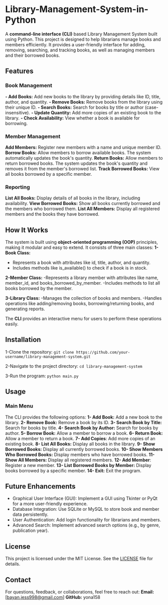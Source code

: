 # Library-Management-System-in-Python
A **command-line interface (CLI)** based Library Management System built using Python. This project is designed to help librarians manage books and members efficiently. It provides a user-friendly interface for adding, removing, searching, and tracking books, as well as managing members and their borrowed books.

## Features  
### Book Management
**- Add Books:** Add new books to the library by providing details like ID, title, author, and quantity.
**- Remove Books:** Remove books from the library using their unique ID.
**- Search Books:** Search for books by title or author (case-insensitive).
**- Update Quantity:** Add more copies of an existing book to the library.
**- Check Availability:** View whether a book is available for borrowing.

### Member Management
**Add Members:** Register new members with a name and unique member ID.
**Borrow Books:** Allow members to borrow available books. The system automatically updates the book's quantity.
**Return Books:** Allow members to return borrowed books. The system updates the book's quantity and removes it from the member's borrowed list.
**Track Borrowed Books:** View all books borrowed by a specific member.

### Reporting
**List All Books:** Display details of all books in the library, including availability.
**View Borrowed Books:** Show all books currently borrowed and the members who borrowed them.
**List All Members:** Display all registered members and the books they have borrowed.

## How It Works
The system is built using **object-oriented programming (OOP)** principles, making it modular and easy to extend. It consists of three main classes:
**1-Book Class:**
- Represents a book with attributes like id, title, author, and quantity.
- Includes methods like is_available() to check if a book is in stock.

**2-Member Class:**
-Represents a library member with attributes like name, member_id, and books_borrowed_by_member.
-Includes methods to list all books borrowed by the member.

**3-Library Class:**
-Manages the collection of books and members.
-Handles operations like adding/removing books, borrowing/returning books, and generating reports.

The **CLI** provides an interactive menu for users to perform these operations easily.

## Installation
1-Clone the repository:
`git clone https://github.com/your-username/library-management-system.git`

2-Navigate to the project directory:
`cd library-management-system`

3-Run the program:
`python main.py`

## Usage
### Main Menu
The CLI provides the following options:
**1- Add Book:** Add a new book to the library.
**2- Remove Book:** Remove a book by its ID.
**3- Search Book by Title:** Search for books by title.
**4- Search Book by Author:** Search for books by author.
**5- Borrow Book:** Allow a member to borrow a book.
**6- Return Book:** Allow a member to return a book.
**7- Add Copies**: Add more copies of an existing book.
**8- List All Books:** Display all books in the library.
**9- Show Borrowed Books:** Display all currently borrowed books.
**10- Show Members Who Borrowed Books:** Display members who have borrowed books.
**11- Show All Members:** Display all registered members.
**12- Add Member**: Register a new member.
**13- List Borrowed Books by Member:** Display books borrowed by a specific member.
**14- Exit:** Exit the program.

## Future Enhancements
- Graphical User Interface (GUI): Implement a GUI using Tkinter or PyQt for a more user-friendly experience.
- Database Integration: Use SQLite or MySQL to store book and member data persistently.
- User Authentication: Add login functionality for librarians and members.
- Advanced Search: Implement advanced search options (e.g., by genre, publication year).

## License
This project is licensed under the MIT License. See the [LICENSE](LICENSE) file for details.

## Contact
For questions, feedback, or collaborations, feel free to reach out:
**Email:** [bayan.jess998@gmail.com]
**GitHub:** yona158

